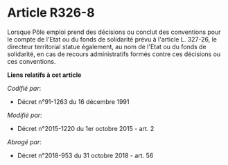 # Article R326-8

Lorsque Pôle emploi prend des décisions ou conclut des conventions pour le compte de l'Etat ou du fonds de solidarité prévu à
l'article L. 327-26, le directeur territorial statue également, au nom de l'Etat ou du fonds de solidarité, en cas de recours
administratifs formés contre ces décisions ou ces conventions.

**Liens relatifs à cet article**

_Codifié par_:

  - Décret n°91-1263 du 16 décembre 1991

_Modifié par_:

  - Décret n°2015-1220 du 1er octobre 2015 - art. 2

_Abrogé par_:

  - Décret n°2018-953 du 31 octobre 2018 - art. 56
